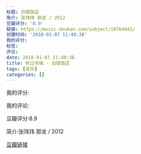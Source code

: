 ```yaml
---
标题: 白银饭店
简介: 张玮玮 郭龙 / 2012
豆瓣评分: '8.9'
链接: https://music.douban.com/subject/10764441/
创建时间: '2018-01-07 11:40:38'
我的评分:
标签:
评论:
date: 2018-01-07 11:40:38
title: 听过专辑 - 白银饭店
tags: [音乐]
categories: []
---
```


我的评分:

我的评论:

豆瓣评分:8.9

简介:张玮玮 郭龙 / 2012

[豆瓣链接](https://music.douban.com/subject/10764441/)

